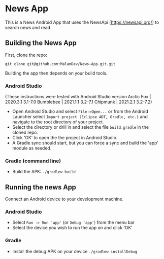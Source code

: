 News App
=============================

This is a News Android App that uses the NewsApi [https://newsapi.org/]
to search news and read.

## Building the News App

First, clone the repo:

`git clone git@github.com:MalanDev/News-App.git.git`

Building the app then depends on your build tools.

### Android Studio

(These instructions were tested with Android Studio version 
Arctic Fox | 2020.3.1	3.1-7.0 
Bumblebee | 2021.1.1	3.2-7.1
Chipmunk | 2021.2.1	3.2-7.2)

* Open Android Studio and select `File->Open...` or from the Android Launcher select `Import project (Eclipse ADT, Gradle, etc.)` and navigate to the root directory of your project.
* Select the directory or drill in and select the file `build.gradle` in the cloned repo.
* Click 'OK' to open the the project in Android Studio.
* A Gradle sync should start, but you can force a sync and build the 'app' module as needed.

### Gradle (command line)

* Build the APK: `./gradlew build`

## Running the news App

Connect an Android device to your development machine.

### Android Studio

* Select `Run -> Run 'app'` (or `Debug 'app'`) from the menu bar
* Select the device you wish to run the app on and click 'OK'

### Gradle

* Install the debug APK on your device `./gradlew installDebug`
